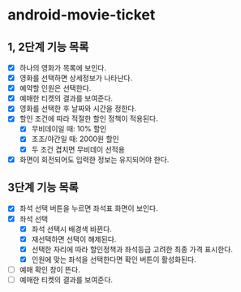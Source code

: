 # android-movie-ticket

## 1, 2단계 기능 목록
- [X] 하나의 영화가 목록에 보인다. 
- [X] 영화를 선택하면 상세정보가 나타난다.
- [X] 예약할 인원은 선택한다.
- [X] 예매한 티켓의 결과를 보여준다.
- [X] 영화를 선택한 후 날짜와 시간을 정한다.
- [X] 할인 조건에 따라 적절한 할인 정책이 적용된다.
  - [X] 무비데이일 때: 10% 할인
  - [X] 조조/야간일 때: 2000원 할인
  - [X] 두 조건 겹치면 무비데이 선적용
- [X] 화면이 회전되어도 입력한 정보는 유지되어야 한다.

## 3단계 기능 목록
- [x] 좌석 선택 버튼을 누르면 좌석표 화면이 보인다.
- [x] 좌석 선택
  - [x] 좌석 선택시 배경색 바뀐다.
  - [x] 재선택하면 선택이 해제된다.
  - [x] 선택한 자리에 따라 할인정책과 좌석등급 고려한 최종 가격 표시한다.
  - [x] 인원에 맞는 좌석을 선택한다면 확인 버튼이 활성화된다.
- [ ] 예매 확인 창이 뜬다.
- [ ] 예매한 티켓의 결과를 보여준다.
